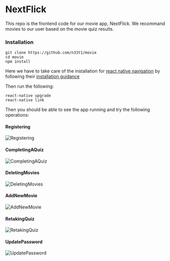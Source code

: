 # NextFlick
This repo is the frontend code for our movie app, NextFlick. We recommand movies to our user based on the movie quiz results.

### Installation 
```
git clone https://github.com/n33t1/movie
cd movie
npm install
```
Here we have to take care of the installation for [react native navigation](https://github.com/wix/react-native-navigation) by following their [installation guidance](https://wix.github.io/react-native-navigation/#/)

Then run the following:
```
react-native upgrade
react-native link
```

Then you should be able to see the app running and try the following operations:

#### Registering
![Registering](https://raw.githubusercontent.com/n33t1/movie/master/src/assets/demo/Registering.gif)

#### CompletingAQuiz
![CompletingAQuiz](https://github.com/n33t1/movie/blob/master/src/assets/demo/CompletingAQuiz.gif?raw=true)

#### DeletingMovies
![DeletingMovies](https://github.com/n33t1/movie/blob/master/src/assets/demo/DeletingMovies.gif?raw=true)

#### AddNewMovie
![AddNewMovie](https://github.com/n33t1/movie/blob/master/src/assets/demo/AddNewMovie.gif?raw=true)

#### RetakingQuiz
![RetakingQuiz](https://github.com/n33t1/movie/blob/master/src/assets/demo/RetakingQuiz.gif?raw=true)

#### UpdatePassword
![UpdatePassword](https://github.com/n33t1/movie/blob/master/src/assets/demo/UpdatePassword.gif?raw=true)
